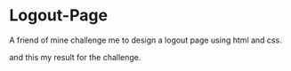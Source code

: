 # Logout-Page

A friend of mine challenge me to design a logout page using html and css.

and this my result for the challenge.
